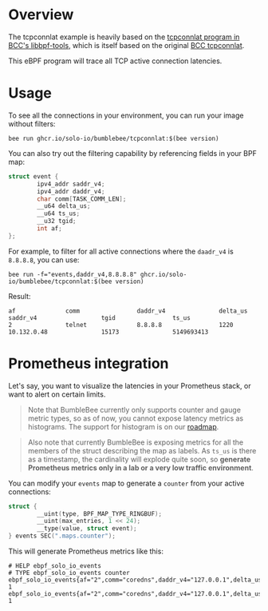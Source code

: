 # Overview

The tcpconnlat example is heavily based on the [tcpconnlat program in BCC's libbpf-tools](https://github.com/iovisor/bcc/blob/master/libbpf-tools/tcpconnlat.bpf.c), which is itself based on the original [BCC tcpconnlat](https://github.com/iovisor/bcc/blob/master/tools/tcpconnlat.py).

This eBPF program will trace all TCP active connection latencies.

# Usage

To see all the connections in your environment, you can run your image without filters:

```console
bee run ghcr.io/solo-io/bumblebee/tcpconnlat:$(bee version)
```

You can also try out the filtering capability by referencing fields in your BPF map:

```c
struct event {
        ipv4_addr saddr_v4;
        ipv4_addr daddr_v4;
        char comm[TASK_COMM_LEN];
        __u64 delta_us;
        __u64 ts_us;
        __u32 tgid;
        int af;
};
```

For example, to filter for all active connections where the `daadr_v4` is `8.8.8.8`, you can use: 

```console
bee run -f="events,daddr_v4,8.8.8.8" ghcr.io/solo-io/bumblebee/tcpconnlat:$(bee version)
```

Result:

```console
af              comm                daddr_v4               delta_us               saddr_v4                  tgid                ts_us                   
2               telnet              8.8.8.8                1220                   10.132.0.48               15173               5149693413               
```

# Prometheus integration

Let's say, you want to visualize the latencies in your Prometheus stack, or want to alert on certain limits.

> Note that BumbleBee currently only supports counter and gauge metric types, so as of now, you cannot expose latency metrics as histograms. The support for histogram is on our [roadmap](https://github.com/solo-io/bumblebee/blob/main/ROADMAP.md).

> Also note that currently BumbleBee is exposing metrics for all the members of the struct describing the map as labels. As `ts_us` is there as a timestamp, the cardinality will explode quite soon, so **generate Prometheus metrics only in a lab or a very low traffic environment**.

You can modify your `events` map to generate a `counter` from your active connections:

```c
struct {
        __uint(type, BPF_MAP_TYPE_RINGBUF);
        __uint(max_entries, 1 << 24);
        __type(value, struct event);
} events SEC(".maps.counter");
```

This will generate Prometheus metrics like this:

```console
# HELP ebpf_solo_io_events 
# TYPE ebpf_solo_io_events counter
ebpf_solo_io_events{af="2",comm="coredns",daddr_v4="127.0.0.1",delta_us="44",saddr_v4="127.0.0.1",tgid="4508",ts_us="5914339221"} 1
ebpf_solo_io_events{af="2",comm="coredns",daddr_v4="127.0.0.1",delta_us="46",saddr_v4="127.0.0.1",tgid="4508",ts_us="5910339887"} 1
```
